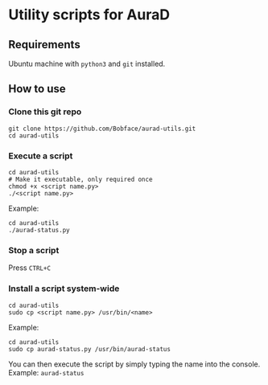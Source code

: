 # Utility scripts for AuraD



## Requirements
Ubuntu machine with `python3` and `git` installed.

## How  to use

### Clone this git repo
```
git clone https://github.com/Bobface/aurad-utils.git 
cd aurad-utils
``` 
### Execute a script
```
cd aurad-utils
# Make it executable, only required once
chmod +x <script name.py>
./<script name.py>
```

Example:
```
cd aurad-utils
./aurad-status.py
```

### Stop a script

Press `CTRL+C`

### Install a script system-wide

```
cd aurad-utils
sudo cp <script name.py> /usr/bin/<name>
```

Example:
```
cd aurad-utils
sudo cp aurad-status.py /usr/bin/aurad-status
```

You can then execute the script by simply typing the name into the console. Example:
`aurad-status`
